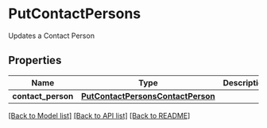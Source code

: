 # PutContactPersons

Updates a Contact Person
## Properties
Name | Type | Description | Notes
------------ | ------------- | ------------- | -------------
**contact_person** | [**PutContactPersonsContactPerson**](PutContactPersonsContactPerson.md) |  | 

[[Back to Model list]](../README.md#documentation-for-models) [[Back to API list]](../README.md#documentation-for-api-endpoints) [[Back to README]](../README.md)


